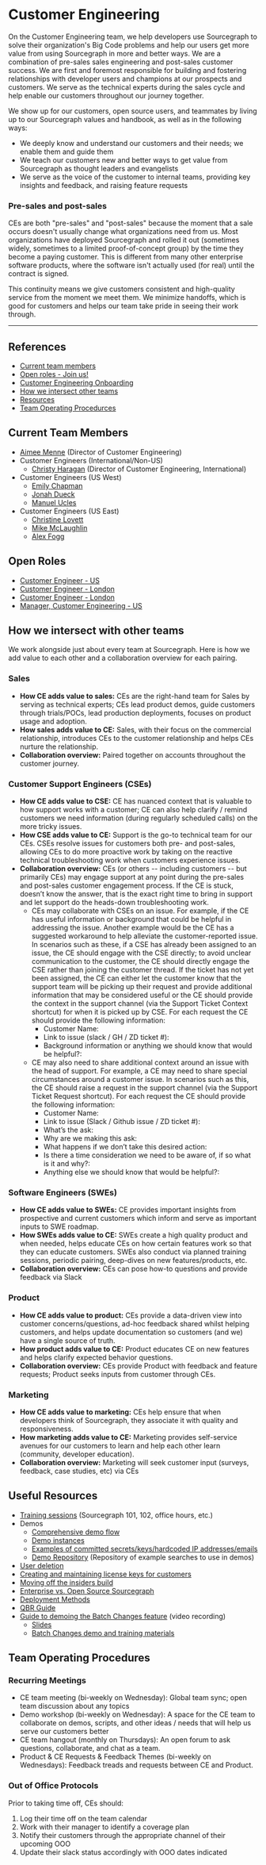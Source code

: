 # Customer Engineering

On the Customer Engineering team, we help developers use Sourcegraph to solve their organization's Big Code problems and help our users get more value from using Sourcegraph in more and better ways. We are a combination of pre-sales sales engineering and post-sales customer success. We are first and foremost responsible for building and fostering relationships with developer users and champions at our prospects and customers. We serve as the technical experts during the sales cycle and help enable our customers throughout our journey together.

We show up for our customers, open source users, and teammates by living up to our Sourcegraph values and handbook, as well as in the following ways:

- We deeply know and understand our customers and their needs; we enable them and guide them
- We teach our customers new and better ways to get value from Sourcegraph as thought leaders and evangelists
- We serve as the voice of the customer to internal teams, providing key insights and feedback, and raising feature requests

### Pre-sales and post-sales

CEs are both "pre-sales" and "post-sales" because the moment that a sale occurs doesn't usually change what organizations need from us. Most organizations have deployed Sourcegraph and rolled it out (sometimes widely, sometimes to a limited proof-of-concept group) by the time they become a paying customer. This is different from many other enterprise software products, where the software isn't actually used (for real) until the contract is signed.

This continuity means we give customers consistent and high-quality service from the moment we meet them. We minimize handoffs, which is good for customers and helps our team take pride in seeing their work through.


---


## References

* [Current team members](#current-team-members)
* [Open roles - Join us!](#open-roles)
* [Customer Engineering Onboarding](onboarding.md)
* [How we intersect other teams](#how-we-intersect-with-other-teams)
* [Resources](#useful-resources)
* [Team Operating Procedurces](#team-operating-procedures)



## Current Team Members

<!-- Alphabetically, by surname. -->

- [Aimee Menne](../company/team/index.md#aimee-menne-she-her) (Director of Customer Engineering)
- Customer Engineers (International/Non-US)
  - [Christy Haragan](../company/team/index.md#christy-haragan-she-her) (Director of Customer Engineering, International)
- Customer Engineers (US West)
  - [Emily Chapman](../company/team/index.md#emily-chapman-she-her)
  - [Jonah Dueck](../company/team/index.md#jonah-dueck-he-him)
  - [Manuel Ucles](../company/team/index.md#manuel-ucles)
- Customer Engineers (US East)
  - [Christine Lovett](../company/team/index.md#christine-lovett-she-her)
  - [Mike McLaughlin](../company/team/index.md#mike-mclaughlin-he-him)
  - [Alex Fogg](../company/team/index.md#alex-fogg-he-him)



## Open Roles

- [Customer Engineer - US](https://boards.greenhouse.io/sourcegraph91/jobs/4003921004)
- [Customer Engineer - London](https://boards.greenhouse.io/sourcegraph91/jobs/4019077004)
- [Customer Engineer - London](https://boards.greenhouse.io/sourcegraph91/jobs/4019078004)
- [Manager, Customer Engineering - US](https://boards.greenhouse.io/sourcegraph91/jobs/4027471004)




## How we intersect with other teams
We work alongside just about every team at Sourcegraph. Here is how we add value to each other and a collaboration overview for each pairing.

### Sales
- **How CE adds value to sales:** CEs are the right-hand team for Sales by serving as technical experts; CEs lead product demos, guide customers through trials/POCs, lead production deployments, focuses on product usage and adoption.
- **How sales adds value to CE:** Sales, with their focus on the commercial relationship, introduces CEs to the customer relationship and helps CEs nurture the relationship.
- **Collaboration overview:** Paired together on accounts throughout the customer journey.

### Customer Support Engineers (CSEs)
- **How CE adds value to CSE:** CE has nuanced context that is valuable to how support works with a customer; CE can also help clarify / remind customers we need information (during regularly scheduled calls) on the more tricky issues.
- **How CSE adds value to CE:** Support is the go-to technical team for our CEs. CSEs resolve issues for customers both pre- and post-sales, allowing CEs to do more proactive work by taking on the reactive technical troubleshooting work when customers experience issues.
- **Collaboration overview:** CEs (or others -- including customers -- but primarily CEs) may engage support at any point during the pre-sales and post-sales customer engagement process. If the CE is stuck, doesn’t know the answer, that is the exact right time to bring in support and let support do the heads-down troubleshooting work.
  - CEs may collaborate with CSEs on an issue. For example, if the CE has useful information or background that could be helpful in addressing the issue. Another example would be the CE has a suggested workaround to help alleviate the customer-reported issue. In scenarios such as these, if a CSE has already been assigned to an issue, the CE should engage with the CSE directly; to avoid unclear communication to the customer, the CE should directly engage the CSE rather than joining the customer thread. If the ticket has not yet been assigned, the CE can either let the customer know that the support team will be picking up their request and provide additional information that may be considered useful or the CE should provide the context in the support channel (via the Support Ticket Context shortcut) for when it is picked up by CSE. For each request the CE should provide the following information:
    - Customer Name:
    - Link to issue (slack / GH / ZD ticket #):
    - Background information or anything we should know that would be helpful?:
  - CE may also need to share additional context around an issue with the head of support. For example, a CE may need to share special circumstances around a customer issue. In scenarios such as this, the CE should raise a request in the support channel (via the Support Ticket Request shortcut).  For each request the CE should provide the following information:
    - Customer Name:
    - Link to issue (Slack / Github issue / ZD ticket #):
    - What’s the ask:
    - Why are we making this ask:
    - What happens if we don’t take this desired action:
    - Is there a time consideration we need to be aware of, if so what is it and why?:
    - Anything else we should know that would be helpful?:

### Software Engineers (SWEs)
- **How CE adds value to SWEs:** CE provides important insights from prospective and current customers which inform and serve as important inputs to SWE roadmap.
- **How SWEs adds value to CE:** SWEs create a high quality product and when needed, helps educate CEs on how certain features work so that they can educate customers. SWEs also conduct via planned training sessions, periodic pairing, deep-dives on new features/products, etc.
- **Collaboration overview:** CEs can pose how-to questions and provide feedback via Slack

### Product
- **How CE adds value to product:** CEs provide a data-driven view into customer concerns/questions, ad-hoc feedback shared whilst helping customers, and helps update documentation so customers (and we) have a single source of truth.
- **How product adds value to CE:** Product educates CE on new features and helps clarify expected behavior questions.
- **Collaboration overview:** CEs provide Product with feedback and feature requests; Product seeks inputs from customer through CEs.

### Marketing
- **How CE adds value to marketing:** CEs help ensure that when developers think of Sourcegraph, they associate it with quality and responsiveness.
- **How marketing adds value to CE:** Marketing provides self-service avenues for our customers to learn and help each other learn (community, developer education).
- **Collaboration overview:** Marketing will seek customer input (surveys, feedback, case studies, etc) via CEs



## Useful Resources
* [Training sessions](https://docs.google.com/document/d/1nFePrSIcIakMmjOEY01vNc6VRe7WiJ0iOWygeZlbpYw/edit) (Sourcegraph 101, 102, office hours, etc.)
* Demos
  * [Comprehensive demo flow](https://docs.google.com/document/d/1q903Yl-vkOqkQ4e3JRiw-u8x8aJ50iTezllzcj_MJWc/edit)
  * [Demo instances](demo_instances.md)
  * [Examples of committed secrets/keys/hardcoded IP addresses/emails](https://github.com/sourcegraph-testing/ce-code-smells/)
  * [Demo Repository](https://docs.google.com/document/d/1BVq3GPMVZih9NKa4UyVAQcsyThi4ye6m4CCQuwZAb80/edit?usp=sharing) (Repository of example searches to use in demos)
* [User deletion](delete_users_guide.md)
* [Creating and maintaining license keys for customers](license_keys.md)
* [Moving off the insiders build](leaving-insiders-build.md)
* [Enterprise vs. Open Source Sourcegraph](enterprise-vs-oss.md)
* [Deployment Methods](deployment-methods.md)
 * [QBR Guide](https://docs.google.com/document/d/1gFRn2SkX19sU0GSMGndNkk-I9cFe7FlN3xlZ2UX3Frs/edit#u)
 * [Guide to demoing the Batch Changes feature](https://drive.google.com/drive/folders/18Sa_NpsVRvVV8MIvuXyoDEinpEf8fbGn) (video recording)
   * [Slides](https://docs.google.com/presentation/d/1niZBMhHKWJT1-n_ExSbYIRD51vcubrWwQm-Tc5EZo8s/edit#slide=id.g7d2aea8729_0_0)
   * [Batch Changes demo and training materials](https://docs.google.com/document/d/1xQxhdGaudydOn5nBGIG91F6Z4VR4NwBfuKFvgbmCjJo/edit?usp=drive_web&ouid=107037782400977645523)



## Team Operating Procedures

### Recurring Meetings

* CE team meeting (bi-weekly on Wednesday): Global team sync; open team discussion about any topics
* Demo workshop (bi-weekly on Wednesday): A space for the CE team to collaborate on demos, scripts, and other ideas / needs that will help us serve our customers better
* CE team hangout (monthly on Thursdays): An open forum to ask questions, collaborate, and chat as a team.
* Product & CE Requests & Feedback Themes (bi-weekly on Wednesdays): Feedback treads and requests between CE and Product.

### Out of Office Protocols

Prior to taking time off, CEs should:
1. Log their time off on the team calendar
2. Work with their manager to identify a coverage plan
3. Notify their customers through the appropriate channel of their upcoming OOO
4. Update their slack status accordingly with OOO dates indicated



